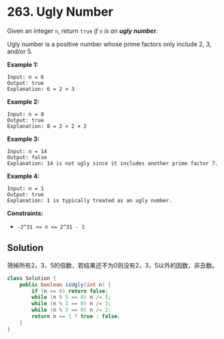 # 263. Ugly Number

Given an integer `n`, return `true` *if `n` is an **ugly number***.

Ugly number is a positive number whose prime factors only include 2, 3, and/or 5.

**Example 1:**
```text
Input: n = 6
Output: true
Explanation: 6 = 2 × 3
```
**Example 2:**
```text
Input: n = 8
Output: true
Explanation: 8 = 2 × 2 × 2
```
**Example 3:**
```text
Input: n = 14
Output: false
Explanation: 14 is not ugly since it includes another prime factor 7.
```
**Example 4:**
```text
Input: n = 1
Output: true
Explanation: 1 is typically treated as an ugly number.
```

**Constraints:**

* `-2^31 <= n <= 2^31 - 1`

## Solution

筛掉所有2，3，5的倍数，若结果还不为0则没有2，3，5以外的因数，非丑数。

```java
class Solution {
    public boolean isUgly(int n) {
        if (n == 0) return false;
        while (n % 5 == 0) n /= 5;
        while (n % 3 == 0) n /= 3;
        while (n % 2 == 0) n /= 2;
        return n == 1 ? true : false;
    }
}
```

